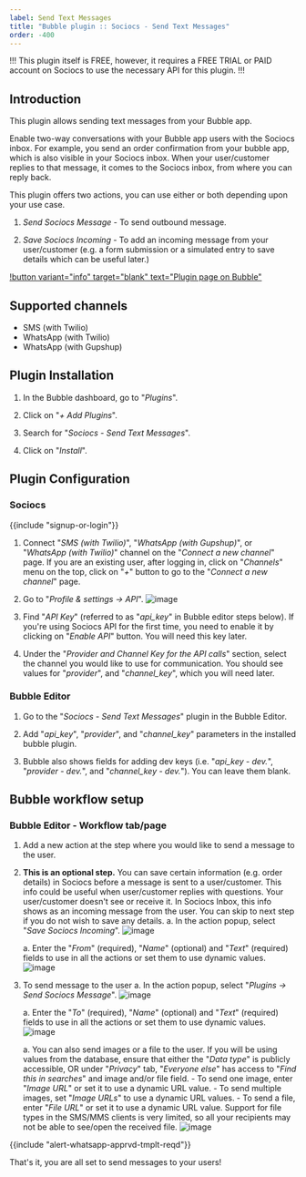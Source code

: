 ```yaml
---
label: Send Text Messages
title: "Bubble plugin :: Sociocs - Send Text Messages"
order: -400
---
```


!!!
This plugin itself is FREE, however, it requires a FREE TRIAL or PAID account on Sociocs to use the necessary API for this plugin.
!!!

## Introduction

This plugin allows sending text messages from your Bubble app.

Enable two-way conversations with your Bubble app users with the Sociocs inbox. For example, you send an order confirmation from your bubble app, which is also visible in your Sociocs inbox. When your user/customer replies to that message, it comes to the Sociocs inbox, from where you can reply back.

This plugin offers two actions, you can use either or both depending upon your use case.

1. *Send Sociocs Message* - To send outbound message.

1. *Save Sociocs Incoming* - To add an incoming message from your user/customer (e.g. a form submission or a simulated entry to save details which can be useful later.)

[!button variant="info" target="blank" text="Plugin page on Bubble"](https://bubble.io/plugin/sociocs---send-text-messages-1649178097706x937880861409017900)

## Supported channels

- SMS (with Twilio)
- WhatsApp (with Twilio)
- WhatsApp (with Gupshup)

## Plugin Installation

1. In the Bubble dashboard, go to "*Plugins*".

1. Click on "*+ Add Plugins*".

1. Search for "*Sociocs - Send Text Messages*".

1. Click on "*Install*".

## Plugin Configuration

### Sociocs

{{include "signup-or-login"}}

1. Connect "*SMS (with Twilio)*", "*WhatsApp (with Gupshup)*", or "*WhatsApp (with Twilio)*" channel on the "*Connect a new channel*" page. If you are an existing user, after logging in, click on "*Channels*" menu on the top, click on "*+*" button to go to the "*Connect a new channel*" page.

1. Go to "*Profile & settings -> API*".
    ![image](https://user-images.githubusercontent.com/12301512/163997321-90b286f5-e1aa-4df8-bc18-e453b20d26e8.png)

1. Find "*API Key*" (referred to as "*api_key*" in Bubble editor steps below). If you're using Sociocs API for the first time, you need to enable it by clicking on "*Enable API*" button. You will need this key later.

1. Under the "*Provider and Channel Key for the API calls*" section, select the channel you would like to use for communication. You should see values for "*provider*", and "*channel_key*", which you will need later.

### Bubble Editor

1. Go to the "*Sociocs - Send Text Messages*" plugin in the Bubble Editor.

1. Add "*api_key*", "*provider*", and "*channel_key*" parameters in the installed bubble plugin.

1. Bubble also shows fields for adding dev keys (i.e. "*api_key - dev.*", "*provider - dev.*", and "*channel_key - dev.*"). You can leave them blank.

## Bubble workflow setup

### Bubble Editor - Workflow tab/page

1. Add a new action at the step where you would like to send a message to the user.

1. **This is an optional step.** You can save certain information (e.g. order details) in Sociocs before a message is sent to a user/customer. This info could be useful when user/customer replies with questions. Your user/customer doesn't see or receive it. In Sociocs Inbox, this info shows as an incoming message from the user. You can skip to next step if you do not wish to save any details.
    a. In the action popup, select "*Save Sociocs Incoming*".
        ![image](https://user-images.githubusercontent.com/12301512/164000781-f074ecf0-314f-4e00-a1e9-37e03f51d15d.png)

    a. Enter the "*From*" (required), "*Name*" (optional) and "*Text*" (required) fields to use in all the actions or set them to use dynamic values.
        ![image](https://user-images.githubusercontent.com/12301512/164002625-f60d68fc-4531-4099-b3b6-a67766020551.png)

1. To send message to the user
    a. In the action popup, select "*Plugins -> Send Sociocs Message*".
    ![image](https://user-images.githubusercontent.com/12301512/163999772-ecc55862-0651-4a1f-afb4-9faf6a7fb867.png)

    a. Enter the "*To*" (required), "*Name*" (optional) and "*Text*" (required) fields to use in all the actions or set them to use dynamic values.
    ![image](https://user-images.githubusercontent.com/12301512/164008778-281afaa6-917a-49bb-a5ca-d6ce3c372708.png)

    a. You can also send images or a file to the user. If you will be using values from the database, ensure that either the "*Data type*" is publicly accessible, OR under "*Privacy*" tab, "*Everyone else*" has access to "*Find this in searches*" and image and/or file field.
        - To send one image, enter "*Image URL*" or set it to use a dynamic URL value.
        - To send multiple images, set "*Image URLs*" to use a dynamic URL values.
        - To send a file, enter "*File URL*" or set it to use a dynamic URL value. Support for file types in the SMS/MMS clients is very limited, so all your recipients may not be able to see/open the received file.
        ![image](https://user-images.githubusercontent.com/12301512/164025420-907402bd-61dd-4fdd-89bc-9ae5f9a75daa.png)

{{include "alert-whatsapp-apprvd-tmplt-reqd"}}

That's it, you are all set to send messages to your users!
